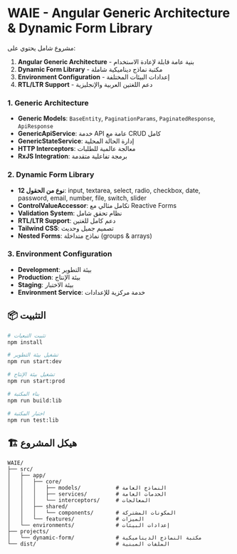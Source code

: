 # WAIE - Angular Generic Architecture & Dynamic Form Library

مشروع شامل يحتوي على:
1. **Angular Generic Architecture** - بنية عامة قابلة لإعادة الاستخدام
2. **Dynamic Form Library** - مكتبة نماذج ديناميكية شاملة
3. **Environment Configuration** - إعدادات البيئات المختلفة
4. **RTL/LTR Support** - دعم اللغتين العربية والإنجليزية

### 1. Generic Architecture
- **Generic Models**: `BaseEntity`, `PaginationParams`, `PaginatedResponse`, `ApiResponse`
- **GenericApiService**: خدمة API عامة مع CRUD كامل
- **GenericStateService**: إدارة الحالة المحلية
- **HTTP Interceptors**: معالجة عالمية للطلبات
- **RxJS Integration**: برمجة تفاعلية متقدمة

### 2. Dynamic Form Library
- **12 نوع من الحقول**: input, textarea, select, radio, checkbox, date, password, email, number, file, switch, slider
- **ControlValueAccessor**: تكامل مثالي مع Reactive Forms
- **Validation System**: نظام تحقق شامل
- **RTL/LTR Support**: دعم كامل للغتين
- **Tailwind CSS**: تصميم جميل وحديث
- **Nested Forms**: نماذج متداخلة (groups & arrays)

### 3. Environment Configuration
- **Development**: بيئة التطوير
- **Production**: بيئة الإنتاج
- **Staging**: بيئة الاختبار
- **Environment Service**: خدمة مركزية للإعدادات

## 📦 التثبيت

```bash
# تثبيت التبعيات
npm install

# تشغيل بيئة التطوير
npm run start:dev

# تشغيل بيئة الإنتاج
npm run start:prod

# بناء المكتبة
npm run build:lib

# اختبار المكتبة
npm run test:lib
```

## 🏗️ هيكل المشروع

```
WAIE/
├── src/
│   ├── app/
│   │   ├── core/
│   │   │   ├── models/           # النماذج العامة
│   │   │   ├── services/         # الخدمات العامة
│   │   │   └── interceptors/     # المعالجات
│   │   ├── shared/
│   │   │   └── components/       # المكونات المشتركة
│   │   └── features/             # الميزات
│   └── environments/             # إعدادات البيئات
├── projects/
│   └── dynamic-form/             # مكتبة النماذج الديناميكية
└── dist/                         # الملفات المبنية
